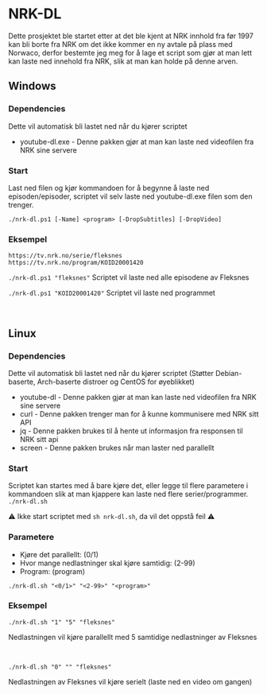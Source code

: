 # NRK-DL

Dette prosjektet ble startet etter at det ble kjent at NRK innhold fra før 1997 kan bli borte fra NRK om det ikke kommer en ny avtale på plass med Norwaco, derfor bestemte jeg meg for å lage et script som gjør at man lett kan laste ned innehold fra NRK, slik at man kan holde på denne arven.

## Windows

### Dependencies

Dette vil automatisk bli lastet ned når du kjører scriptet

- youtube-dl.exe - Denne pakken gjør at man kan laste ned videofilen fra NRK sine servere

### Start

Last ned filen og kjør kommandoen for å begynne å laste ned episoden/episoder, scriptet vil selv laste ned youtube-dl.exe filen som den trenger.

`./nrk-dl.ps1 [-Name] <program> [-DropSubtitles] [-DropVideo]`

### Eksempel

```
https://tv.nrk.no/serie/fleksnes
https://tv.nrk.no/program/KOID20001420
```

`./nrk-dl.ps1 "fleksnes"`
Scriptet vil laste ned alle episodene av Fleksnes

`./nrk-dl.ps1 "KOID20001420"`
Scriptet vil laste ned programmet

<br>

## Linux

### Dependencies

Dette vil automatisk bli lastet ned når du kjører scriptet (Støtter Debian-baserte, Arch-baserte distroer og CentOS for øyeblikket)

- youtube-dl - Denne pakken gjør at man kan laste ned videofilen fra NRK sine servere
 - curl - Denne pakken trenger man for å kunne kommunisere med NRK sitt API
 - jq - Denne pakken brukes til å hente ut informasjon fra responsen til NRK sitt api
 - screen - Denne pakken brukes når man laster ned parallellt

### Start

Scriptet kan startes med å bare kjøre det, eller legge til flere parametere i kommandoen slik at man kjappere kan laste ned flere serier/programmer.
`./nrk-dl.sh`

:warning: Ikke start scriptet med `sh nrk-dl.sh`, da vil det oppstå feil :warning:

### Parametere

- Kjøre det parallellt: (0/1)
- Hvor mange nedlastninger skal kjøre samtidig: (2-99)
- Program: (program)

`./nrk-dl.sh "<0/1>" "<2-99>" "<program>"`


### Eksempel

`./nrk-dl.sh "1" "5" "fleksnes"`

Nedlastningen vil kjøre parallellt med 5 samtidige nedlastninger av Fleksnes

<br>

`./nrk-dl.sh "0" "" "fleksnes"`

Nedlastningen av Fleksnes vil kjøre serielt (laste ned en video om gangen)
